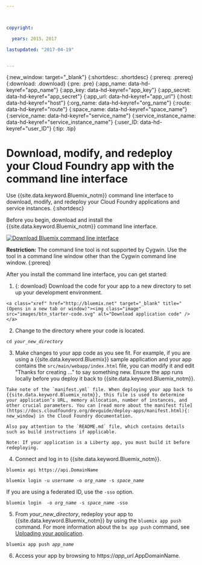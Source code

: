 ```yaml
---



copyright:

  years: 2015，2017

lastupdated: "2017-04-19"


---
```


{:new_window: target="_blank"}
{:shortdesc: .shortdesc}
{:prereq: .prereq}
{:download: .download}
{:pre: .pre}
{:app_name: data-hd-keyref="app_name"}
{:app_key: data-hd-keyref="app_key"}
{:app_secret: data-hd-keyref="app_secret"}
{:app_url: data-hd-keyref="app_url"}
{:host: data-hd-keyref="host"}
{:org_name: data-hd-keyref="org_name"}
{:route: data-hd-keyref="route"}
{:space_name: data-hd-keyref="space_name"}
{:service_name: data-hd-keyref="service_name"}
{:service_instance_name: data-hd-keyref="service_instance_name"}
{:user_ID: data-hd-keyref="user_ID"}
{:tip: .tip}

# Download, modify, and redeploy your Cloud Foundry app with the command line interface

Use {{site.data.keyword.Bluemix_notm}} command line interface to download, modify, and redeploy your Cloud Foundry applications and service instances.
{:shortdesc}

Before you begin, download and install the {{site.data.keyword.Bluemix_notm}} command line interface. 

<p>
<a class="xref" href="https://clis.ng.bluemix.net" target="_blank" title="(Opens in a new tab or window)"><img class="image" src="images/btn_bx_commandline.svg" alt="Download Bluemix command line interface" /> </a>
</p>

**Restriction:** The command line tool is not supported by Cygwin. Use the tool in a command line window other than the Cygwin command line window.
{:prereq}

After you install the command line interface, you can get started:

  1. {: download} Download the code for your app to a new directory to set up your development environment.
  
    <a class="xref" href="http://bluemix.net" target="_blank" title="(Opens in a new tab or window)"><img class="image" src="images/btn_starter-code.svg" alt="Download application code" /> </a>

  2. Change to the directory where your code is located.

  <pre class="pre"><code class="hljs">cd <var class="keyword varname">your_new_directory</var></code></pre>

  3.  Make changes to your app code as you see fit. For example, if you are using a {{site.data.keyword.Bluemix}} sample application and your app contains the `src/main/webapp/index.html` file, you can modify it and edit "Thanks for creating ..." to say something new. Ensure the app runs locally before you deploy it back to {{site.data.keyword.Bluemix_notm}}.

    Take note of the `manifest.yml` file. When deploying your app back to {{site.data.keyword.Bluemix_notm}}, this file is used to determine your application’s URL, memory allocation, number of instances, and other crucial parameters. You can [read more about the manifest file](https://docs.cloudfoundry.org/devguide/deploy-apps/manifest.html){: new_window} in the Cloud Foundry documentation.

    Also pay attention to the `README.md` file, which contains details such as build instructions if applicable.

    Note: If your application is a Liberty app, you must build it before redeploying.

  4. Connect and log in to {{site.data.keyword.Bluemix_notm}}.

  <pre class="pre"><code class="hljs">bluemix api https://api.<span class="keyword" data-hd-keyref="DomainName">DomainName</span></code></pre>

  <pre class="pre"><code class="hljs">bluemix login -u <var class="keyword varname" data-hd-keyref="user_ID">username</var> -o <var class="keyword varname" data-hd-keyref="org_name">org_name</var> -s <var class="keyword varname" data-hd-keyref="space_name">space_name</var></code></pre>

  If you are using a federated ID, use the `-sso` option.

  <pre class="pre"><code class="hljs">bluemix login  -o <var class="keyword varname" data-hd-keyref="org_name">org_name</var> -s <var class="keyword varname" data-hd-keyref="space_name">space_name</var> -sso</code></pre>

  5. From <var class="keyword varname">your_new_directory</var>, redeploy your app to {{site.data.keyword.Bluemix_notm}} by using the `bluemix app push` command. For more information about the `bx app push` command, see [Uploading your application](/docs/starters/upload_app.html).

  <pre class="pre"><code class="hljs">bluemix app push <var class="keyword varname" data-hd-keyref="app_name">app_name</var></code></pre>

  6. Access your app by browsing to https://<var class="keyword varname" data-hd-keyref="app_url">app_url</var>.<span class="keyword" data-hd-keyref="APPDomain">AppDomainName</span>.
